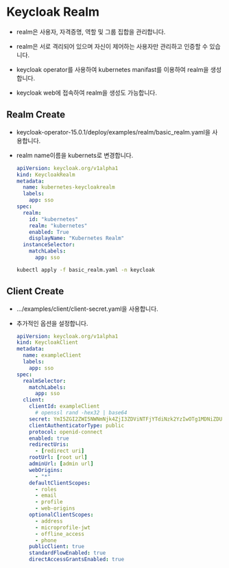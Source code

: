 # Keycloak Realm

- realm은 사용자, 자격증명, 역할 및 그룹 집합을 관리합니다.
- realm은 서로 격리되어 있으며 자신이 제어하는 사용자만 관리하고 인증할 수 있습니다.

- keycloak operator를 사용하여 kubernetes manifast를 이용하여 realm을 생성합니다.
- keycloak web에 접속하여 realm을 생성도 가능합니다.

## Realm Create

- keycloak-operator-15.0.1/deploy/examples/realm/basic_realm.yaml을 사용합니다.

- realm name이름을 kubernets로 변경합니다.

  ```yaml
  apiVersion: keycloak.org/v1alpha1
  kind: KeycloakRealm
  metadata:
    name: kubernetes-keycloakrealm
    labels:
      app: sso
  spec:
    realm:
      id: "kubernetes"
      realm: "kubernetes"
      enabled: True
      displayName: "Kubernetes Realm"
    instanceSelector:
      matchLabels:
        app: sso
  ```

  ```bash
  kubectl apply -f basic_realm.yaml -n keycloak
  ```

## Client Create

- .../examples/client/client-secret.yaml을 사용합니다.

- 추가적인 옵션을 설정합니다.

  ```yaml
  apiVersion: keycloak.org/v1alpha1
  kind: KeycloakClient
  metadata:
    name: exampleClient
    labels:
      app: sso
  spec:
    realmSelector:
      matchLabels:
  	    app: sso
    client:
      clientId: exampleClient
    	# openssl rand -hex32 | base64  
      secret: YmI5ZGI2ZWI5NWNmNjk4ZjI3ZDViNTFjYTdiNzk2YzIwOTg1MDNiZDU1YmU5MTE1OWJmNTE4NGNkZGE1MGIzMAo=
      clientAuthenticatorType: public
      protocol: openid-connect
      enabled: true
      redirectUris:
        - [redirect uri]
      rootUrl: [root url]
      adminUrl: [admin url]
      webOrigins: 
        - "*"
      defaultClientScopes:
        - roles
        - email
        - profile
        - web-origins
      optionalClientScopes:
        - address
        - microprofile-jwt
        - offline_access
        - phone
      publicClient: true
      standardFlowEnabled: true
      directAccessGrantsEnabled: true
  ```

  

